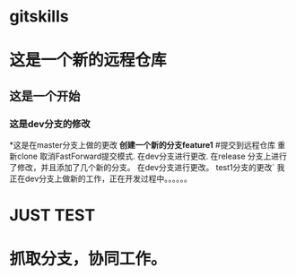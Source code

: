 # gitskills
# 这是一个新的远程仓库
## 这是一个开始
### 这是dev分支的修改
*这是在master分支上做的更改 
**创建一个新的分支feature1**
#提交到远程仓库
重新clone
取消FastForward提交模式.
在dev分支进行更改.
在release 分支上进行了修改，并且添加了几个新的分支。
在dev分支进行更改。
test1分支的更改`
我正在dev分支上做新的工作，正在开发过程中。。。。。。
# JUST TEST
# 抓取分支，协同工作。
